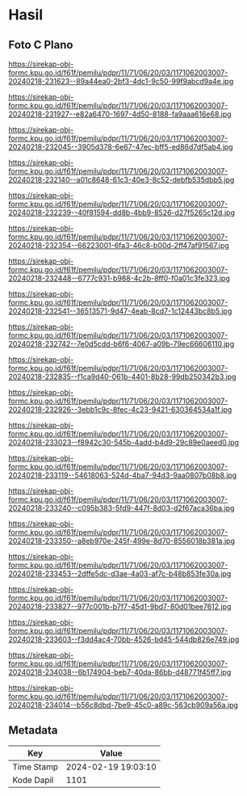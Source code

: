 # Hasil

## Foto C Plano

https://sirekap-obj-formc.kpu.go.id/f61f/pemilu/pdpr/11/71/06/20/03/1171062003007-20240218-231623--89a44ea0-2bf3-4dc1-9c50-99f9abcd9a4e.jpg

https://sirekap-obj-formc.kpu.go.id/f61f/pemilu/pdpr/11/71/06/20/03/1171062003007-20240218-231927--e82a6470-1697-4d50-8188-fa9aaa616e68.jpg

https://sirekap-obj-formc.kpu.go.id/f61f/pemilu/pdpr/11/71/06/20/03/1171062003007-20240218-232045--3905d378-6e67-47ec-bff5-ed86d7df5ab4.jpg

https://sirekap-obj-formc.kpu.go.id/f61f/pemilu/pdpr/11/71/06/20/03/1171062003007-20240218-232140--a01c8648-61c3-40e3-8c52-debfb535dbb5.jpg

https://sirekap-obj-formc.kpu.go.id/f61f/pemilu/pdpr/11/71/06/20/03/1171062003007-20240218-232239--40f81594-dd8b-4bb9-8526-d27f5265c12d.jpg

https://sirekap-obj-formc.kpu.go.id/f61f/pemilu/pdpr/11/71/06/20/03/1171062003007-20240218-232354--66223001-6fa3-46c8-b00d-2ff47af91567.jpg

https://sirekap-obj-formc.kpu.go.id/f61f/pemilu/pdpr/11/71/06/20/03/1171062003007-20240218-232448--6777c931-b988-4c2b-8ff0-f0a01c3fe323.jpg

https://sirekap-obj-formc.kpu.go.id/f61f/pemilu/pdpr/11/71/06/20/03/1171062003007-20240218-232541--36513571-9d47-4eab-8cd7-1c12443bc8b5.jpg

https://sirekap-obj-formc.kpu.go.id/f61f/pemilu/pdpr/11/71/06/20/03/1171062003007-20240218-232742--7e0d5cdd-b6f6-4067-a09b-79ec66606110.jpg

https://sirekap-obj-formc.kpu.go.id/f61f/pemilu/pdpr/11/71/06/20/03/1171062003007-20240218-232835--f1ca9d40-061b-4401-8b28-99db250342b3.jpg

https://sirekap-obj-formc.kpu.go.id/f61f/pemilu/pdpr/11/71/06/20/03/1171062003007-20240218-232926--3ebb1c9c-8fec-4c23-9421-630364534a1f.jpg

https://sirekap-obj-formc.kpu.go.id/f61f/pemilu/pdpr/11/71/06/20/03/1171062003007-20240218-233023--f8942c30-545b-4add-b4d9-29c89e0aeed0.jpg

https://sirekap-obj-formc.kpu.go.id/f61f/pemilu/pdpr/11/71/06/20/03/1171062003007-20240218-233119--54618063-524d-4ba7-94d3-9aa0807b08b8.jpg

https://sirekap-obj-formc.kpu.go.id/f61f/pemilu/pdpr/11/71/06/20/03/1171062003007-20240218-233240--c095b383-5fd9-447f-8d03-d2f67aca36ba.jpg

https://sirekap-obj-formc.kpu.go.id/f61f/pemilu/pdpr/11/71/06/20/03/1171062003007-20240218-233350--a8eb970e-245f-499e-8d70-8556018b381a.jpg

https://sirekap-obj-formc.kpu.go.id/f61f/pemilu/pdpr/11/71/06/20/03/1171062003007-20240218-233453--2dffe5dc-d3ae-4a03-af7c-b48b853fe30a.jpg

https://sirekap-obj-formc.kpu.go.id/f61f/pemilu/pdpr/11/71/06/20/03/1171062003007-20240218-233827--977c001b-b7f7-45d1-9bd7-80d01bee7612.jpg

https://sirekap-obj-formc.kpu.go.id/f61f/pemilu/pdpr/11/71/06/20/03/1171062003007-20240218-233603--f3dd4ac4-70bb-4526-bd45-544db826e749.jpg

https://sirekap-obj-formc.kpu.go.id/f61f/pemilu/pdpr/11/71/06/20/03/1171062003007-20240218-234038--6b174904-beb7-40da-86bb-d48771f45ff7.jpg

https://sirekap-obj-formc.kpu.go.id/f61f/pemilu/pdpr/11/71/06/20/03/1171062003007-20240218-234014--b56c8dbd-7be9-45c0-a89c-563cb909a56a.jpg


## Metadata

| Key        | Value               |
| ---------- | ------------------- |
| Time Stamp | 2024-02-19 19:03:10 |
| Kode Dapil | 1101                |



